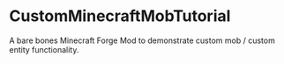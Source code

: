 # CustomMinecraftMobTutorial
A bare bones Minecraft Forge Mod to demonstrate custom mob / custom entity functionality. 

